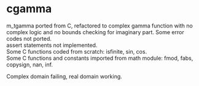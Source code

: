 # cgamma
m_tgamma ported from C, refactored to complex gamma function with no complex logic and no bounds checking for imaginary part.
 Some error codes not ported.<br>
 assert statements not implemented.<br>
 Some C functions coded from scratch: isfinite, sin, cos.<br>
 Some C functions and constants imported from math module: fmod, fabs, copysign, nan, inf.

 Complex domain failing, real domain working.
